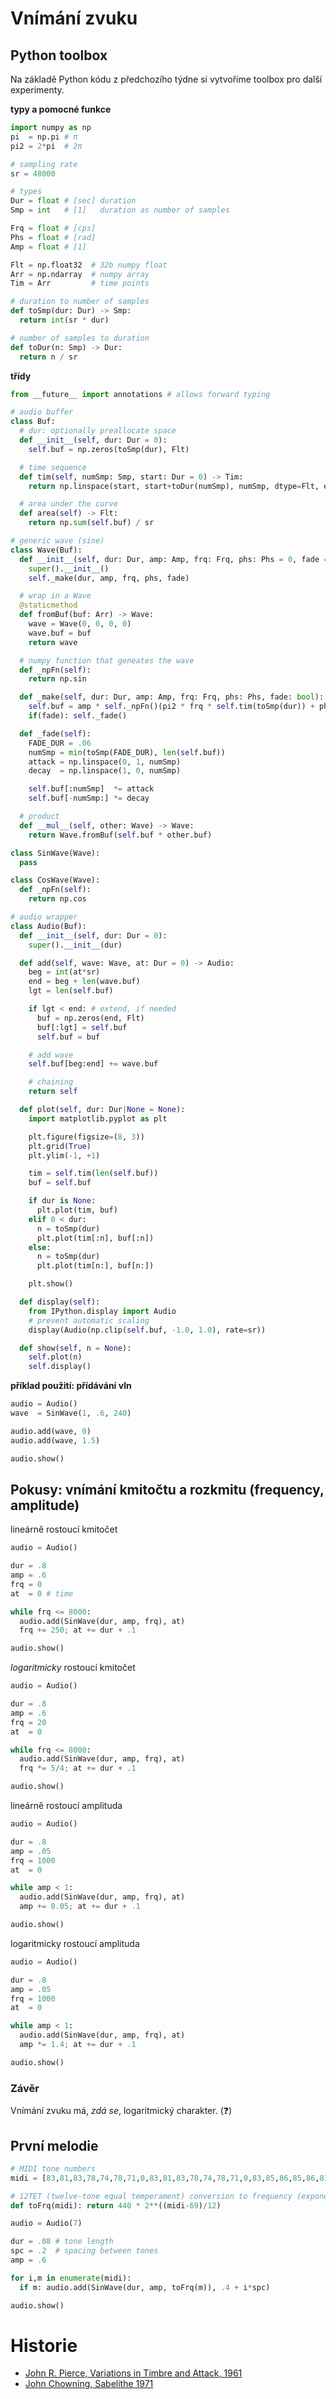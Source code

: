 # Vnímání zvuku

## Python toolbox

Na základě Python kódu z předchozího týdne si vytvoříme toolbox pro další experimenty.

**typy a pomocné funkce**

```python
import numpy as np
pi  = np.pi # π
pi2 = 2*pi  # 2π

# sampling rate
sr = 48000

# types
Dur = float # [sec] duration
Smp = int   # [1]   duration as number of samples

Frq = float # [cps]
Phs = float # [rad]
Amp = float # [1]

Flt = np.float32  # 32b numpy float
Arr = np.ndarray  # numpy array
Tim = Arr         # time points

# duration to number of samples
def toSmp(dur: Dur) -> Smp:
  return int(sr * dur)

# number of samples to duration
def toDur(n: Smp) -> Dur:
  return n / sr
```

**třídy**

```python
from __future__ import annotations # allows forward typing

# audio buffer
class Buf:
  # dur: optionally preallocate space
  def __init__(self, dur: Dur = 0):
    self.buf = np.zeros(toSmp(dur), Flt)

  # time sequence
  def tim(self, numSmp: Smp, start: Dur = 0) -> Tim:
    return np.linspace(start, start+toDur(numSmp), numSmp, dtype=Flt, endpoint=False)

  # area under the curve
  def area(self) -> Flt:
    return np.sum(self.buf) / sr

# generic wave (sine)
class Wave(Buf):
  def __init__(self, dur: Dur, amp: Amp, frq: Frq, phs: Phs = 0, fade = True):
    super().__init__()
    self._make(dur, amp, frq, phs, fade)

  # wrap in a Wave
  @staticmethod
  def fromBuf(buf: Arr) -> Wave:
    wave = Wave(0, 0, 0, 0)
    wave.buf = buf
    return wave

  # numpy function that geneates the wave
  def _npFn(self):
    return np.sin

  def _make(self, dur: Dur, amp: Amp, frq: Frq, phs: Phs, fade: bool):
    self.buf = amp * self._npFn()(pi2 * frq * self.tim(toSmp(dur)) + phs)
    if(fade): self._fade()

  def _fade(self):
    FADE_DUR = .06
    numSmp = min(toSmp(FADE_DUR), len(self.buf))
    attack = np.linspace(0, 1, numSmp)
    decay  = np.linspace(1, 0, numSmp)

    self.buf[:numSmp]  *= attack
    self.buf[-numSmp:] *= decay

  # product
  def __mul__(self, other: Wave) -> Wave:
    return Wave.fromBuf(self.buf * other.buf)

class SinWave(Wave):
  pass

class CosWave(Wave):
  def _npFn(self):
    return np.cos

# audio wrapper
class Audio(Buf):
  def __init__(self, dur: Dur = 0):
    super().__init__(dur)

  def add(self, wave: Wave, at: Dur = 0) -> Audio:
    beg = int(at*sr)
    end = beg + len(wave.buf)
    lgt = len(self.buf)

    if lgt < end: # extend, if needed
      buf = np.zeros(end, Flt)
      buf[:lgt] = self.buf
      self.buf = buf

    # add wave
    self.buf[beg:end] += wave.buf

    # chaining
    return self

  def plot(self, dur: Dur|None = None):
    import matplotlib.pyplot as plt

    plt.figure(figsize=(8, 3))
    plt.grid(True)
    plt.ylim(-1, +1)

    tim = self.tim(len(self.buf))
    buf = self.buf

    if dur is None:
      plt.plot(tim, buf)
    elif 0 < dur:
      n = toSmp(dur)
      plt.plot(tim[:n], buf[:n])
    else:
      n = toSmp(dur)
      plt.plot(tim[n:], buf[n:])

    plt.show()

  def display(self):
    from IPython.display import Audio
    # prevent automatic scaling
    display(Audio(np.clip(self.buf, -1.0, 1.0), rate=sr))

  def show(self, n = None):
    self.plot(n)
    self.display()
```

**příklad použití: přídávání vln**

```python
audio = Audio()
wave  = SinWave(1, .6, 240)

audio.add(wave, 0)
audio.add(wave, 1.5)

audio.show()
```

## Pokusy: vnímání kmitočtu a rozkmitu (frequency, amplitude)

lineárně rostoucí kmitočet

```python
audio = Audio()

dur = .8
amp = .6
frq = 0
at  = 0 # time

while frq <= 8000:
  audio.add(SinWave(dur, amp, frq), at)
  frq += 250; at += dur + .1

audio.show()
```

_logaritmicky_ rostoucí kmitočet

```python
audio = Audio()

dur = .8
amp = .6
frq = 20
at  = 0

while frq <= 8000:
  audio.add(SinWave(dur, amp, frq), at)
  frq *= 5/4; at += dur + .1

audio.show()
```

lineárně rostoucí amplituda

```python
audio = Audio()

dur = .8
amp = .05
frq = 1000
at  = 0

while amp < 1:
  audio.add(SinWave(dur, amp, frq), at)
  amp += 0.05; at += dur + .1

audio.show()
```

logaritmicky rostoucí amplituda

```python
audio = Audio()

dur = .8
amp = .05
frq = 1000
at  = 0

while amp < 1:
  audio.add(SinWave(dur, amp, frq), at)
  amp *= 1.4; at += dur + .1

audio.show()
```

### Závěr

Vnímání zvuku má, _zdá se_, logaritmický charakter. (❓)

## První melodie

```python
# MIDI tone numbers
midi = [83,81,83,78,74,78,71,0,83,81,83,78,74,78,71,0,83,85,86,85,86,83,85,83,85,81,83,81,83,79,83,0]

# 12TET (twelve-tone equal temperament) conversion to frequency (exponential!)
def toFrq(midi): return 440 * 2**((midi-69)/12)

audio = Audio(7)

dur = .08 # tone length
spc = .2  # spacing between tones
amp = .6

for i,m in enumerate(midi):
  if m: audio.add(SinWave(dur, amp, toFrq(m)), .4 + i*spc)

audio.show()
```

# Historie

- [John R. Pierce, Variations in Timbre and Attack, 1961](https://youtu.be/vKyYL6MXcv0)
- [John Chowning, Sabelithe 1971](https://youtu.be/53FQCe1ewDs)
